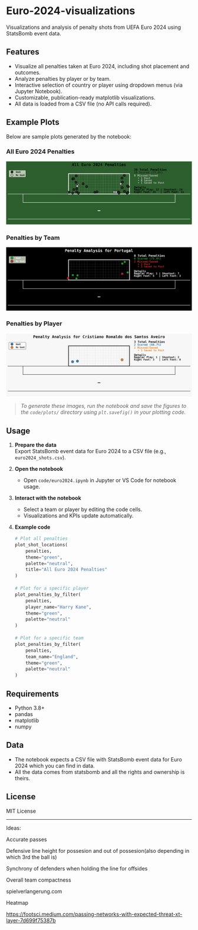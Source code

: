 # Euro-2024-visualizations

Visualizations and analysis of penalty shots from UEFA Euro 2024 using StatsBomb event data.

## Features

- Visualize all penalties taken at Euro 2024, including shot placement and outcomes.
- Analyze penalties by player or by team.
- Interactive selection of country or player using dropdown menus (via Jupyter Notebook).
- Customizable, publication-ready matplotlib visualizations.
- All data is loaded from a CSV file (no API calls required).

## Example Plots

Below are sample plots generated by the notebook:

### All Euro 2024 Penalties

![All Penalties](code/plots/all_penalties.png)

### Penalties by Team

![Portugal Penalties](code/plots/portugal.png)

### Penalties by Player

![Cristiano Ronaldo Penalties](code/plots/ronaldo.png)

> _To generate these images, run the notebook and save the figures to the `code/plots/` directory using `plt.savefig()` in your plotting code._

## Usage

1. **Prepare the data**  
   Export StatsBomb event data for Euro 2024 to a CSV file (e.g., `euro2024_shots.csv`).  

2. **Open the notebook**  
   - Open `code/euro2024.ipynb` in Jupyter or VS Code for notebook usage.

3. **Interact with the notebook**  
   - Select a team or player by editing the code cells.
   - Visualizations and KPIs update automatically.

4. **Example code**
   ```python
   # Plot all penalties
   plot_shot_locations(
       penalties,
       theme="green",
       palette="neutral",
       title="All Euro 2024 Penalties"
   )

   # Plot for a specific player
   plot_penalties_by_filter(
       penalties,
       player_name="Harry Kane",
       theme="green",
       palette="neutral"
   )

   # Plot for a specific team
   plot_penalties_by_filter(
       penalties,
       team_name="England",
       theme="green",
       palette="neutral"
   )
   ```

## Requirements

- Python 3.8+
- pandas
- matplotlib
- numpy

## Data

- The notebook expects a CSV file with StatsBomb event data for Euro 2024 which you can find in data.
- All the data comes from statsbomb and all the rights and ownership is theirs.

## License

MIT License

---

Ideas:

Accurate passes

Defensive line height for possesion and out of possesion(also depending in which 3rd the ball is)

Synchrony of defenders when holding the line for offsides

Overall team compactness

spielverlangerung.com 

Heatmap

https://footsci.medium.com/passing-networks-with-expected-threat-xt-layer-7d699f75387b